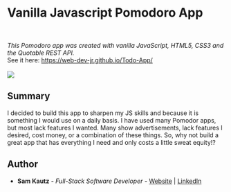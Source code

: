 # Vanilla Javascript Pomodoro App

<br>

_This Pomodoro app was created with vanilla JavaScript, HTML5, CSS3 and the Quotable REST API._
<br>
See it here: https://web-dev-jr.github.io/Todo-App/
<br>
<br>
<image src="./images/PA.PNG">
  
## Summary

I decided to build this app to sharpen my JS skills and because it is something I would use on a daily basis. 
I have used many Pomodor apps, but most lack features I wanted. Many show advertisements, lack features
I desired, cost money, or a combination of these things. So, why not build a great app that has everything 
I need and only costs a little sweat equity!?


## Author

* **Sam Kautz** - *Full-Stack Software Developer* - [Website](https://samkautzresume.dev/) | [LinkedIn](https://www.linkedin.com/in/sam-k-64455416a/)
